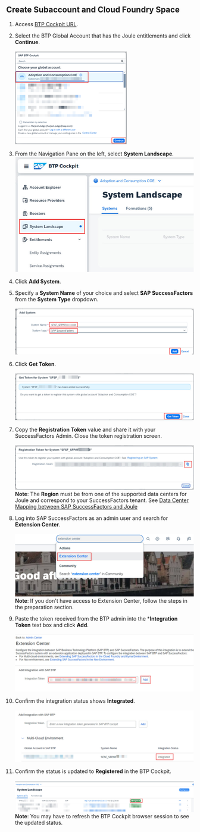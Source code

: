## **Create Subaccount and Cloud Foundry Space**


1. Access [BTP Cockpit URL](https://cockpit.btp.cloud.sap).
2. Select the BTP Global Account that has the Joule entitlements and click **Continue**.</br>                       
![run_booster](1.png)

3. From the Navigation Pane on the left, select **System Landscape**.</br> 
![register_system](2.jpg)

4. Click **Add System**.</br>                              
5. Specify a **System Name** of your choice and select **SAP SuccessFactors** from the **System Type** dropdown.</br>  
![register_system](3.jpg)

6. Click **Get Token**.</br>        
![register_system](4.jpg)

7. Copy the **Registration Token** value and share it with your SuccessFactors Admin.  Close the token registration screen.</br>                                                         
![register_system](5.jpg)
**Note**: The **Region** must be from one of the supported data centers for Joule and correspond to your SuccessFactors tenant.  See [Data Center Mapping between SAP SuccessFactors and Joule](https://help.sap.com/docs/joule/serviceguide/data-center-mapping-between-sap-successfactors-and-joule)

8. Log into SAP SuccessFactors as an admin user and search for **Extension Center**.</br>                                                                                                                   
![register_system](6.jpg)
**Note**: If you don't have access to Extension Center, follow the steps in the preparation section.

9. Paste the token received from the BTP admin into the ***Integration Token** text box and click **Add**.</br>                                      
![register_system](7.jpg)

10. Confirm the integration status shows **Integrated**.</br>                                                                                                                   
![register_system](8.jpg)

11. Confirm the status is updated to **Registered** in the BTP Cockpit.</br>                                                                                                                   
![register_system](9.jpg)
**Note**: You may have to refresh the BTP Cockpit browser session to see the updated status.
